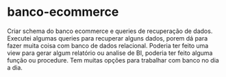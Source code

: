 # banco-ecommerce
Criar schema do banco ecommerce e queries de recuperação de dados.
Executei algumas queries para recuperar alguns dados, porem dá para fazer muita coisa com banco de dados relacional. Poderia ter feito uma view para gerar algum relatório ou analise de BI, poderia ter feito alguma função ou procedure. Tem muitas opções para trabalhar com banco no dia a dia.
